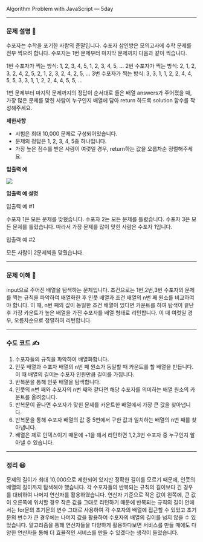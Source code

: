 Algorithm Problem with JavaScript — 5day

***


### **문제 설명 📖**

수포자는 수학을 포기한 사람의 준말입니다. 수포자 삼인방은 모의고사에 수학 문제를 전부 찍으려 합니다. 수포자는 1번 문제부터 마지막 문제까지 다음과 같이 찍습니다.

1번 수포자가 찍는 방식: 1, 2, 3, 4, 5, 1, 2, 3, 4, 5, ...
2번 수포자가 찍는 방식: 2, 1, 2, 3, 2, 4, 2, 5, 2, 1, 2, 3, 2, 4, 2, 5, ...
3번 수포자가 찍는 방식: 3, 3, 1, 1, 2, 2, 4, 4, 5, 5, 3, 3, 1, 1, 2, 2, 4, 4, 5, 5, ...

1번 문제부터 마지막 문제까지의 정답이 순서대로 들은 배열 answers가 주어졌을 때, 가장 많은 문제를 맞힌 사람이 누구인지 배열에 담아 return 하도록 solution 함수를 작성해주세요.

**제한사항**

- 시험은 최대 10,000 문제로 구성되어있습니다.
- 문제의 정답은 1, 2, 3, 4, 5중 하나입니다.
- 가장 높은 점수를 받은 사람이 여럿일 경우, return하는 값을 오름차순 정렬해주세요.

**입출력 예**

![](https://images.velog.io/images/qmasem/post/8ab30297-1ba9-4262-b626-521d9e389b58/%E1%84%89%E1%85%B3%E1%84%8F%E1%85%B3%E1%84%85%E1%85%B5%E1%86%AB%E1%84%89%E1%85%A3%E1%86%BA%202021-02-11%20%E1%84%8B%E1%85%A9%E1%84%92%E1%85%AE%2010.27.16.png)

**입출력 예 설명**

입출력 예 #1

수포자 1은 모든 문제를 맞혔습니다.
수포자 2는 모든 문제를 틀렸습니다.
수포자 3은 모든 문제를 틀렸습니다.
따라서 가장 문제를 많이 맞힌 사람은 수포자 1입니다.

입출력 예 #2

모든 사람이 2문제씩을 맞췄습니다.

***

### **문제 이해 🔑**

input으로 주어진 배열을 탐색하는 문제입니다.
조건으로는 1번,2번,3번 수포자의 문제를 찍는 규칙을 파악하여 배열화한 후 인풋 배열과 조건 배열의 n번 째 원소를 비교하여야 합니다.
이 때, n번 째의 값이 동일한 조건 배열이 있다면 카운트를 하여 탐색이 끝난 후 가장 카운트가 높은 배열을 가진 수포자를 배열 형태로 리턴합니다.
이 때 여럿일 경우, 오름차순으로 정렬하여 리턴합니다.


***

### **수도 코드 ✍️**

1. 수포자들의 규칙을 파악하여 배열화합니다.
2. 인풋 배열과 수포자 배열의 n번 째 원소가 동일할 때 카운트를 할 배열을 만듭니다.
이 때 배열의 길이는 수포자 인원만큼 길이를 가집니다.
3. 반복문을 통해 인풋 배열을 탐색합니다.
4. 인풋의 n번 째와 수포자의 n번 째와 같다면 해당 수포자를 의미하는 배열 원소의 카운트를 올려줍니다.
5. 반복문이 끝나면 수포자가 맞힌 문제를 카운트한 배열에서 가장 큰 값을 찾아냅니다.
6. 반복문을 통해 수포자 배열의 값 중 5번에서 구한 값과 일치하는 배열의 n번 째를 찾아냅니다.
7. 배열은 제로 인덱스이기 때문에 +1을 해서 리턴하면 1,2,3번 수포자 중 누구인지 알아낼 수 있습니다.
***

### 정리 😄

문제의 길이가 최대 10,000으로 제한되어 있지만 정확한 길이를 모르기 때문에, 인풋의 배열의 길이까지 탐색해야 했습니다.
각 수포자들의 반복되는 규칙의 길이보다 긴 경우를 대비하여 나머지 연산자를 활용하였습니다.
연산자 기준으로 작은 값이 왼쪽에, 큰 값이 오른쪽에 위치할 경우 작은 값을 그대로 리턴하기 때문에 반복되는 규칙의 길이 안에서는 for문의 초기문의 변수 그대로 사용하여 각 수포자의 배열에 접근할 수 있었고 초기문의 변수가 큰 경우에는 나머지 값을 활용하여 수포자의 배열의 길이를 넘지 않을 수 있었습니다.
알고리즘을 통해 연산자들을 다양하게 활용하다보면 서비스를 만들 때에도 다양한 연산자들 통해 더 효율적인 서비스를 만들 수 있겠다는 생각이 들었습니다.


